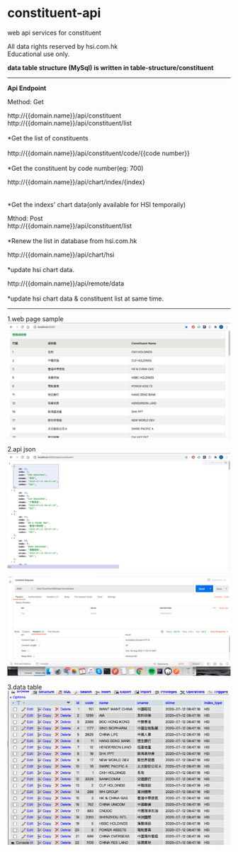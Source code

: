 # constituent-api
web api services for constituent 

All data rights reserved by hsi.com.hk <br/>
Educational use only.

**data table structure (MySql) is written in table-structure/constituent**


**************************************************************************
<b>Api Endpoint</b>

Method: Get

http://{{domain.name}}/api/constituent <br/>
http://{{domain.name}}/api/constituent/list <br/><br/>
*Get the list of constituents <br/>
<br/>
http://{{domain.name}}/api/constituent/code/{{code number}} <br/><br/>
*Get the constituent by code number(eg: 700) <br/>

http://{{domain.name}}/api/chart/index/{index} <br/>
<br/><br/>
*Get the indexs' chart data(only available for HSI temporaily)




Mthod: Post<br/>
http://{{domain.name}}/api/constituent/list<br/><br/>
*Renew the list in database from hsi.com.hk<br/>

http://{{domain.name}}/api/chart/hsi<br/><br/>
*update hsi chart data.<br/>


http://{{domain.name}}/api/remote/data<br/><br/>
*update hsi chart data & constituent list at same time.<br/>

**************************************************************************


1.web page sample
![image](https://github.com/danlaihk/constituent-api/blob/master/web%20page.png)

2.api json
![image](https://github.com/danlaihk/constituent-api/blob/master/api%20json.png)

![image](https://github.com/danlaihk/constituent-api/blob/master/post%20remote%20data.png)

3.data table
![image](https://github.com/danlaihk/constituent-api/blob/master/data%20table.png)


